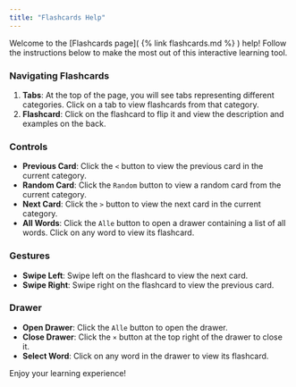 ```yaml
---
title: "Flashcards Help"
---
```

Welcome to the [Flashcards page]( {% link flashcards.md %} ) help! Follow the instructions below to make the most out of this interactive learning tool.

### Navigating Flashcards

1. **Tabs**: At the top of the page, you will see tabs representing different categories. Click on a tab to view flashcards from that category.
2. **Flashcard**: Click on the flashcard to flip it and view the description and examples on the back.

### Controls

- **Previous Card**: Click the `<` button to view the previous card in the current category.
- **Random Card**: Click the `Random` button to view a random card from the current category.
- **Next Card**: Click the `>` button to view the next card in the current category.
- **All Words**: Click the `Alle` button to open a drawer containing a list of all words. Click on any word to view its flashcard.

### Gestures

- **Swipe Left**: Swipe left on the flashcard to view the next card.
- **Swipe Right**: Swipe right on the flashcard to view the previous card.

### Drawer

- **Open Drawer**: Click the `Alle` button to open the drawer.
- **Close Drawer**: Click the `×` button at the top right of the drawer to close it.
- **Select Word**: Click on any word in the drawer to view its flashcard.

Enjoy your learning experience!